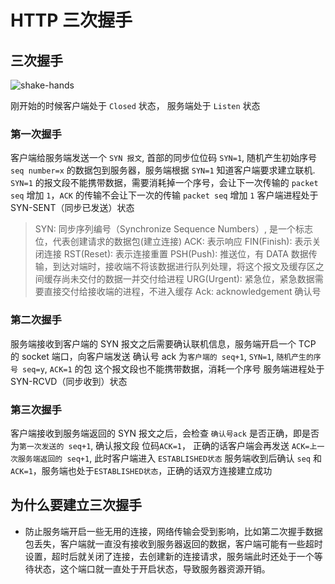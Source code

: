 # HTTP 三次握手

## 三次握手

![shake-hands](https://fxpby.oss-cn-beijing.aliyuncs.com/blogImg/http/three-times-shake-hands.png)

刚开始的时候客户端处于 `Closed` 状态， 服务端处于 `Listen` 状态

### 第一次握手

客户端给服务端发送一个 `SYN 报文`, 首部的同步位位码 `SYN=1`, 随机产生初始序号 `seq number=x` 的数据包到服务器，服务端根据 `SYN=1` 知道客户端要求建立联机.
`SYN=1` 的报文段不能携带数据，需要消耗掉一个序号，会让下一次传输的 `packet seq` 增加 `1`，`ACK` 的传输不会让下一次的传输 `packet seq` 增加 `1`
客户端进程处于 SYN-SENT（同步已发送）状态

> SYN: 同步序列编号（Synchronize Sequence Numbers）, 是一个标志位，代表创建请求的数据包(建立连接)
> ACK: 表示响应
> FIN(Finish): 表示关闭连接
> RST(Reset): 表示连接重置
> PSH(Push): 推送位，有 DATA 数据传输，到达对端时，接收端不将该数据进行队列处理，将这个报文及缓存区之间缓存尚未交付的数据一并交付给进程
> URG(Urgent): 紧急位，紧急数据需要直接交付给接收端的进程，不进入缓存
> Ack: acknowledgement 确认号

### 第二次握手

服务端接收到客户端的 SYN 报文之后需要确认联机信息，服务端开启一个 TCP 的 socket 端口，向客户端发送 确认号 ack 为`客户端的 seq+1`, `SYN=1`, `随机产生的序号 seq=y`, `ACK=1` 的包
这个报文段也不能携带数据，消耗一个序号
服务端进程处于 SYN-RCVD（同步收到）状态

### 第三次握手

客户端接收到服务端返回的 SYN 报文之后，会检查 `确认号ack` 是否正确，即是否为`第一次发送的 seq+1`, 确认报文段 位码`ACK=1`， 正确的话客户端会再发送 `ACK=上一次服务端返回的 seq+1`, 此时客户端进入 `ESTABLISHED状态` 服务端收到后确认 `seq` 和 `ACK=1`，服务端也处于`ESTABLISHED状态`，正确的话双方连接建立成功

## 为什么要建立三次握手

- 防止服务端开启一些无用的连接，网络传输会受到影响，比如第二次握手数据包丢失，客户端就一直没有接收到服务器返回的数据，客户端可能有一些超时设置，超时后就关闭了连接，去创建新的连接请求，服务端此时还处于一个等待状态，这个端口就一直处于开启状态，导致服务器资源开销。
